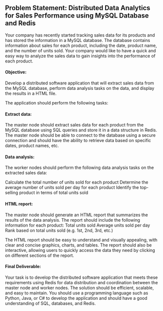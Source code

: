 ## Problem Statement: Distributed Data Analytics for Sales Performance using MySQL Database and Redis

Your company has recently started tracking sales data for its products and has stored the information in a MySQL database. The database contains information about sales for each product, including the date, product name, and the number of units sold. Your company would like to have a quick and easy way to analyze the sales data to gain insights into the performance of each product.

#### Objective: 
Develop a distributed software application that will extract sales data from the MySQL database, perform data analysis tasks on the data, and display the results in a HTML file.

The application should perform the following tasks:

#### Extract data: 
The master node should extract sales data for each product from the MySQL database using SQL queries and store it in a data structure in Redis. The master node should be able to connect to the database using a secure connection and should have the ability to retrieve data based on specific dates, product names, etc.

#### Data analysis: 
The worker nodes should perform the following data analysis tasks on the extracted sales data:

Calculate the total number of units sold for each product
Determine the average number of units sold per day for each product
Identify the top-selling product in terms of total units sold

#### HTML report: 
The master node should generate an HTML report that summarizes the results of the data analysis. The report should include the following information for each product:
Total units sold
Average units sold per day
Rank based on total units sold (e.g. 1st, 2nd, 3rd, etc.)

The HTML report should be easy to understand and visually appealing, with clear and concise graphics, charts, and tables. The report should also be interactive, allowing users to quickly access the data they need by clicking on different sections of the report.

#### Final Deliverable:
Your task is to develop the distributed software application that meets these requirements using Redis for data distribution and coordination between the master node and worker nodes. The solution should be efficient, scalable, and easy to maintain. You should use a programming language such as Python, Java, or C# to develop the application and should have a good understanding of SQL, databases, and Redis.
